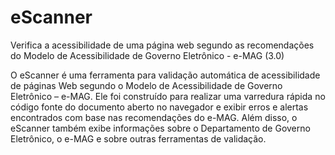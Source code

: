eScanner
========

Verifica a acessibilidade de uma página web segundo as recomendações do Modelo de Acessibilidade de Governo Eletrônico - e-MAG (3.0)

O eScanner é uma ferramenta para validação automática de acessibilidade de páginas Web segundo o Modelo de Acessibilidade de Governo Eletrônico  – e-MAG.  Ele foi construído para realizar uma varredura rápida no código fonte do documento aberto no navegador e exibir erros e alertas encontrados com base nas recomendações do e-MAG. Além disso, o eScanner também exibe informações sobre o Departamento  de Governo Eletrônico, o e-MAG e sobre outras ferramentas de validação.

